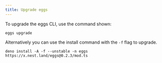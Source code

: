 ```yaml
---
title: Upgrade eggs
---
```


To upgrade the eggs CLI, use the command shown:

```shell script
eggs upgrade
```

Alternatively you can use the install command with the `-f` flag to upgrade.
```shell script
deno install -A -f --unstable -n eggs https://x.nest.land/eggs@0.2.3/mod.ts
```
